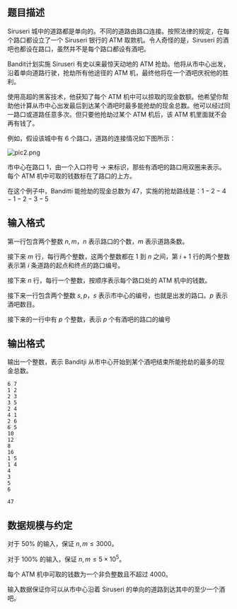 ## 题目描述

Siruseri 城中的道路都是单向的。不同的道路由路口连接。按照法律的规定，在每个路口都设立了一个 Siruseri 银行的 ATM 取款机。令人奇怪的是，Siruseri 的酒吧也都设在路口，虽然并不是每个路口都设有酒吧。

Bandit计划实施 Siruseri 有史以来最惊天动地的 ATM 抢劫。他将从市中心出发，沿着单向道路行驶，抢劫所有他途径的 ATM 机，最终他将在一个酒吧庆祝他的胜利。

使用高超的黑客技术，他获知了每个 ATM 机中可以掠取的现金数额。他希望你帮助他计算从市中心出发最后到达某个酒吧时最多能抢劫的现金总数。他可以经过同一路口或道路任意多次。但只要他抢劫过某个 ATM 机后，该 ATM 机里面就不会再有钱了。

例如，假设该城中有 $6$ 个路口，道路的连接情况如下图所示：

![pic2.png](file://pic2.png)

市中心在路口 $1$，由一个入口符号 $\rightarrow$ 来标识，那些有酒吧的路口用双圈来表示。每个 ATM 机中可取的钱数标在了路口的上方。

在这个例子中，Banditti 能抢劫的现金总数为 $47$，实施的抢劫路线是：$1-2-4-1-2-3-5$

## 输入格式

第一行包含两个整数 $n, m$，$n$ 表示路口的个数，$m$ 表示道路条数。

接下来 $m$ 行，每行两个整数，这两个整数都在 $1$ 到 $n$ 之间，第 $i + 1$ 行的两个整数表示第 $i$ 条道路的起点和终点的路口编号。

接下来 $n$ 行，每行一个整数，按顺序表示每个路口处的 ATM 机中的钱数。

接下来一行包含两个整数 $s, p$，$s$ 表示市中心的编号，也就是出发的路口。$p$ 表示酒吧数目。

接下来的一行中有 $p$ 个整数，表示 $p$ 个有酒吧的路口的编号


## 输出格式

输出一个整数，表示 Banditji 从市中心开始到某个酒吧结束所能抢劫的最多的现金总数。

```input1
6 7 
1 2 
2 3 
3 5 
2 4 
4 1 
2 6 
6 5 
10 
12 
8 
16 
1 5 
1 4 
4 
3 
5 
6
```

```output1
47
```

## 数据规模与约定

对于 $50\%$ 的输入，保证 $n, m\le 3000$。

对于 $100\%$ 的输入，保证 $n, m\le 5\times 10^5$。

每个 ATM 机中可取的钱数为一个非负整数且不超过 $4000$。

输入数据保证你可以从市中心沿着 Siruseri 的单向的道路到达其中的至少一个酒吧。